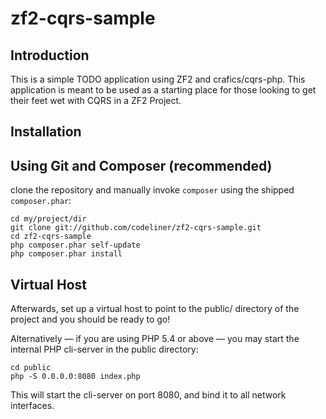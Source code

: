 zf2-cqrs-sample
=======================

Introduction
------------
This is a simple TODO application using ZF2 and crafics/cqrs-php. This application is meant to be used as a starting place for those
looking to get their feet wet with CQRS in a ZF2 Project.


Installation
------------

Using Git and  Composer (recommended)
----------------------------

clone the repository and manually invoke `composer` using the shipped
`composer.phar`:

    cd my/project/dir
    git clone git://github.com/codeliner/zf2-cqrs-sample.git
    cd zf2-cqrs-sample
    php composer.phar self-update
    php composer.phar install

Virtual Host
------------
Afterwards, set up a virtual host to point to the public/ directory of the
project and you should be ready to go!

Alternatively — if you are using PHP 5.4 or above — you may start the internal PHP cli-server in the public
directory:

    cd public
    php -S 0.0.0.0:8080 index.php

This will start the cli-server on port 8080, and bind it to all network
interfaces.
